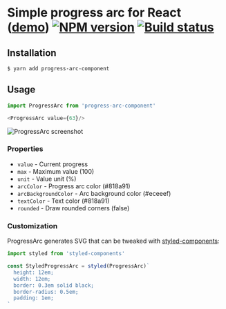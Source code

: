 # Simple progress arc for React ([demo](http://szastupov.github.io/progress-arc-component)) [![NPM version][npm-image]][npm-link] [![Build status][travis-image]][travis-link]

## Installation

    $ yarn add progress-arc-component

## Usage

```javascript
import ProgressArc from 'progress-arc-component'

<ProgressArc value={63}/>
```

![ProgressArc screenshot](http://i.imgur.com/vgxgdi9.png)

### Properties

- `value` - Current progress
- `max` - Maximum value (100)
- `unit` - Value unit (%)
- `arcColor` - Progress arc color (#818a91)
- `arcBackgroundColor` - Arc background color (#eceeef)
- `textColor` - Text color (#818a91)
- `rounded` - Draw rounded corners (false)

### Customization

ProgressArc generates SVG that can be tweaked with [styled-components][1]:

```javascript
import styled from 'styled-components'

const StyledProgressArc = styled(ProgressArc)`
  height: 12em;
  width: 12em;
  border: 0.3em solid black;
  border-radius: 0.5em;
  padding: 1em;
`
```


[1]: https://github.com/styled-components/styled-components
[npm-image]: https://img.shields.io/npm/v/progress-arc-component.svg?style=flat
[npm-link]: https://npmjs.org/package/progress-arc-component
[travis-image]: https://img.shields.io/travis/szastupov/progress-arc-component.svg?style=flat
[travis-link]: https://travis-ci.org/szastupov/progress-arc-component
